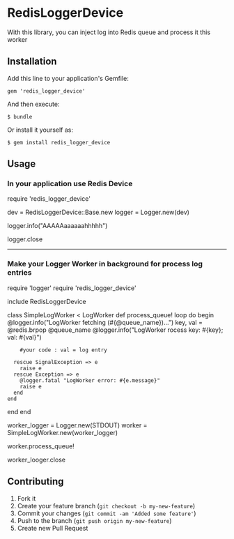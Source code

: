 # RedisLoggerDevice

With this library, you can inject log into Redis queue and process it this worker

## Installation

Add this line to your application's Gemfile:

    gem 'redis_logger_device'

And then execute:

    $ bundle

Or install it yourself as:

    $ gem install redis_logger_device

## Usage

### In your application use Redis Device
require 'redis_logger_device'

dev = RedisLoggerDevice::Base.new
logger = Logger.new(dev)

logger.info("AAAAAaaaaaahhhhh")

logger.close

---

### Make your Logger Worker in background for process log entries
require 'logger'
require 'redis_logger_device'

include RedisLoggerDevice

class SimpleLogWorker < LogWorker
  def process_queue!
    loop do
      begin
        @logger.info("LogWorker fetching (#{@queue_name})...")
        key, val = @redis.brpop @queue_name
        @logger.info("LogWorker rocess key: #{key}; val: #{val}")

        #your code : val = log entry

      rescue SignalException => e
        raise e
      rescue Exception => e
        @logger.fatal "LogWorker error: #{e.message}"
        raise e
      end
    end
  end
end

worker_logger = Logger.new(STDOUT)
worker = SimpleLogWorker.new(worker_logger)

worker.process_queue!

worker_looger.close



## Contributing

1. Fork it
2. Create your feature branch (`git checkout -b my-new-feature`)
3. Commit your changes (`git commit -am 'Added some feature'`)
4. Push to the branch (`git push origin my-new-feature`)
5. Create new Pull Request
